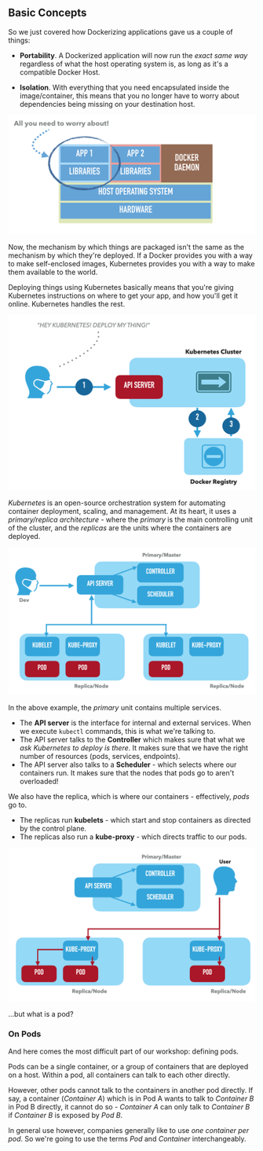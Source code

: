 ## Basic Concepts

So we just covered how Dockerizing applications gave us a couple of things:

 - **Portability**. A Dockerized application will now run the *exact same way* regardless of what the host operating system is, as long as it's a compatible Docker Host.

 - **Isolation**. With everything that you need encapsulated inside the image/container, this means that you no longer have to worry about dependencies being missing on your destination host.

![Concerns](/images/3-concerns.png)

Now, the mechanism by which things are packaged isn't the same as the mechanism by which they're deployed. If a Docker provides you with a way to make self-enclosed images, Kubernetes provides you with a way to make them available to the world.

Deploying things using Kubernetes basically means that you're giving Kubernetes instructions on where to get your app, and how you'll get it online. Kubernetes handles the rest.

![Kubes](/images/4-basic-kubes.png)

*Kubernetes* is an open-source orchestration system for automating container deployment, scaling, and management. At its heart, it uses a *primary/replica architecture* - where the *primary* is the main controlling unit of the cluster, and the *replicas* are the units where the containers are deployed.

![Kubes](/images/5-primary-kubelet.png)

In the above example, the *primary* unit contains multiple services.

 - The **API server** is the interface for internal and external services. When we execute `kubectl` commands, this is what we're talking to.
 - The API server talks to the **Controller** which makes sure that what we *ask Kubernetes to deploy is there*. It makes sure that we have the right number of resources (pods, services, endpoints).
 - The API server also talks to a **Scheduler** - which selects where our containers run. It makes sure that the nodes that pods go to aren't overloaded!

We also have the replica, which is where our containers - effectively, *pods* go to.

 - The replicas run **kubelets** - which start and stop containers as directed by the control plane.
 - The replicas also run a **kube-proxy** - which directs traffic to our pods.

![Kubes](/images/6-replica-proxy.png)


...but what is a pod?

### On Pods

And here comes the most difficult part of our workshop: defining pods.

Pods can be a single container, or a group of containers that are deployed on a host. Within a pod, all containers can talk to each other directly.

However, other pods cannot talk to the containers in another pod directly. If say, a container (*Container A*) which is in Pod A wants to talk to *Container B* in Pod B directly, it cannot do so - *Container A* can only talk to *Container B* if *Container B* is exposed by *Pod B*.

In general use however, companies generally like to use *one container per pod*. So we're going to use the terms *Pod* and *Container* interchangeably.
